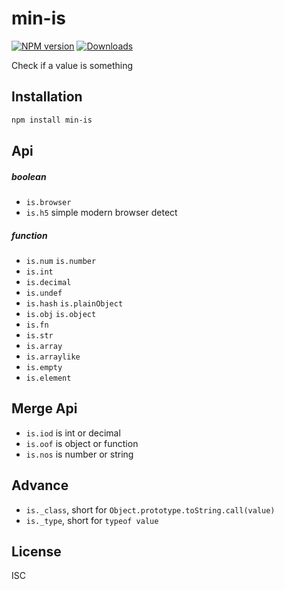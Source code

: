 min-is
===

[![NPM version][npm-image]][npm-url]
[![Downloads][downloads-image]][downloads-url]

Check if a value is something

Installation
---

```sh
npm install min-is
```

Api
---

##### boolean

- `is.browser`
- `is.h5` simple modern browser detect

##### function

- `is.num` `is.number`
- `is.int`
- `is.decimal`
- `is.undef`
- `is.hash` `is.plainObject`
- `is.obj` `is.object`
- `is.fn`
- `is.str`
- `is.array`
- `is.arraylike`
- `is.empty`
- `is.element`


Merge Api
---

- `is.iod` is int or decimal
- `is.oof` is object or function
- `is.nos` is number or string


Advance
---

- `is._class`, short for `Object.prototype.toString.call(value)`
- `is._type`, short for `typeof value`

License
---

ISC

[npm-image]: https://img.shields.io/npm/v/min-is.svg?style=flat-square
[npm-url]: https://npmjs.org/package/min-is
[downloads-image]: http://img.shields.io/npm/dm/min-is.svg?style=flat-square
[downloads-url]: https://npmjs.org/package/min-is
